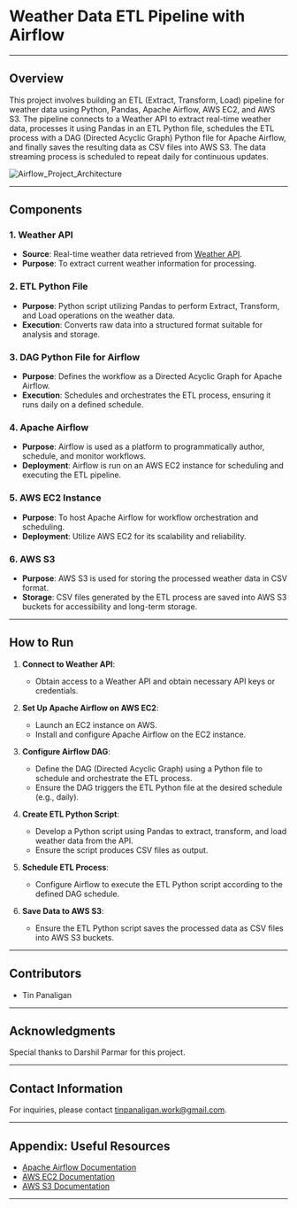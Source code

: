 # Weather Data ETL Pipeline with Airflow

---

## Overview

This project involves building an ETL (Extract, Transform, Load) pipeline for weather data using Python, Pandas, Apache Airflow, AWS EC2, and AWS S3. The pipeline connects to a Weather API to extract real-time weather data, processes it using Pandas in an ETL Python file, schedules the ETL process with a DAG (Directed Acyclic Graph) Python file for Apache Airflow, and finally saves the resulting data as CSV files into AWS S3. The data streaming process is scheduled to repeat daily for continuous updates.

![Airflow_Project_Architecture](https://github.com/tinpanaligan/airflow_data_engineering_project_weather_api/assets/116711183/fa75d9c3-e8ab-4305-9bec-fbb1776337c7)

---

## Components

### 1. Weather API

- **Source**: Real-time weather data retrieved from [Weather API](https://www.weatherapi.com/).
- **Purpose**: To extract current weather information for processing.

### 2. ETL Python File

- **Purpose**: Python script utilizing Pandas to perform Extract, Transform, and Load operations on the weather data.
- **Execution**: Converts raw data into a structured format suitable for analysis and storage.

### 3. DAG Python File for Airflow

- **Purpose**: Defines the workflow as a Directed Acyclic Graph for Apache Airflow.
- **Execution**: Schedules and orchestrates the ETL process, ensuring it runs daily on a defined schedule.

### 4. Apache Airflow

- **Purpose**: Airflow is used as a platform to programmatically author, schedule, and monitor workflows.
- **Deployment**: Airflow is run on an AWS EC2 instance for scheduling and executing the ETL pipeline.

### 5. AWS EC2 Instance

- **Purpose**: To host Apache Airflow for workflow orchestration and scheduling.
- **Deployment**: Utilize AWS EC2 for its scalability and reliability.

### 6. AWS S3

- **Purpose**: AWS S3 is used for storing the processed weather data in CSV format.
- **Storage**: CSV files generated by the ETL process are saved into AWS S3 buckets for accessibility and long-term storage.

---

## How to Run

1. **Connect to Weather API**:
   - Obtain access to a Weather API and obtain necessary API keys or credentials.

2. **Set Up Apache Airflow on AWS EC2**:
   - Launch an EC2 instance on AWS.
   - Install and configure Apache Airflow on the EC2 instance.

3. **Configure Airflow DAG**:
   - Define the DAG (Directed Acyclic Graph) using a Python file to schedule and orchestrate the ETL process.
   - Ensure the DAG triggers the ETL Python file at the desired schedule (e.g., daily).

4. **Create ETL Python Script**:
   - Develop a Python script using Pandas to extract, transform, and load weather data from the API.
   - Ensure the script produces CSV files as output.

5. **Schedule ETL Process**:
   - Configure Airflow to execute the ETL Python script according to the defined DAG schedule.

6. **Save Data to AWS S3**:
   - Ensure the ETL Python script saves the processed data as CSV files into AWS S3 buckets.

---

## Contributors

- Tin Panaligan

---

## Acknowledgments

Special thanks to Darshil Parmar for this project.

---

## Contact Information

For inquiries, please contact tinpanaligan.work@gmail.com.

---

## Appendix: Useful Resources

- [Apache Airflow Documentation](https://airflow.apache.org/docs/)
- [AWS EC2 Documentation](https://docs.aws.amazon.com/ec2/index.html)
- [AWS S3 Documentation](https://docs.aws.amazon.com/s3/index.html)

---
